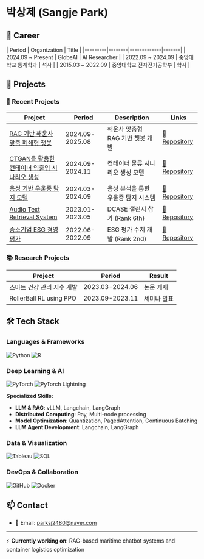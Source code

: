 # 박상제 (Sangje Park)

## 💼 Career
| Period | Organization | Title |
|---------|--------|-------------|-------|
| 2024.09 ~ Present | GlobeAI | AI Researcher |
| 2022.09 ~ 2024.09 | 중앙대학교 통계학과 | 석사 |
| 2015.03 ~ 2022.09 | 중앙대학교 전자전기공학부 | 학사 |

## 🚀 Projects

### 🔗 Recent Projects
| Project | Period | Description | Links |
|---------|--------|-------------|-------|
| [RAG 기반 해운사 맞춤 폐쇄형 챗봇](#) | 2024.09-2025.08 | 해운사 맞춤형 RAG 기반 챗봇 개발 | [🔗 Repository](#) |
| [CTGAN을 활용한 컨테이너 입출입 시나리오 생성](#) | 2024.09-2024.11 | 컨테이너 물류 시나리오 생성 모델 | [🔗 Repository](#) |
| [음성 기반 우울증 탐지 모델](#) | 2024.03-2024.09 | 음성 분석을 통한 우울증 탐지 시스템 | [🔗 Repository](#) |
| [Audio Text Retrieval System](#) | 2023.01-2023.05 | DCASE 챌린지 참가 (Rank 6th) | [🔗 Repository](#) |
| [중소기업 ESG 경영 평가](#) | 2022.06-2022.09 | ESG 평가 수치 개발 (Rank 2nd) | [🔗 Repository](#) |

### 📚 Research Projects
| Project | Period | Result |
|---------|--------|--------|
| 스마트 건강 관리 지수 개발 | 2023.03-2024.06 | 논문 게재 |
| RollerBall RL using PPO | 2023.09-2023.11 | 세미나 발표 |

## 🛠 Tech Stack

### Languages & Frameworks
![Python](https://img.shields.io/badge/Python-3776AB?style=for-the-badge&logo=python&logoColor=white)
![R](https://img.shields.io/badge/R-276DC3?style=for-the-badge&logo=r&logoColor=white)

### Deep Learning & AI
![PyTorch](https://img.shields.io/badge/PyTorch-EE4C2C?style=for-the-badge&logo=pytorch&logoColor=white)
![PyTorch Lightning](https://img.shields.io/badge/PyTorch_Lightning-792EE5?style=for-the-badge&logo=pytorch-lightning&logoColor=white)

**Specialized Skills:**
- **LLM & RAG**: vLLM, Langchain, LangGraph
- **Distributed Computing**: Ray, Multi-node processing
- **Model Optimization**: Quantization, PagedAttention, Continuous Batching
- **LLM Agent Development**: Langchain, LangGraph

### Data & Visualization
![Tableau](https://img.shields.io/badge/Tableau-E97627?style=for-the-badge&logo=tableau&logoColor=white)
![SQL](https://img.shields.io/badge/SQL-4479A1?style=for-the-badge&logo=mysql&logoColor=white)

### DevOps & Collaboration
![GitHub](https://img.shields.io/badge/GitHub-181717?style=for-the-badge&logo=github&logoColor=white)
![Docker](https://img.shields.io/badge/Docker-2496ED?style=for-the-badge&logo=docker&logoColor=white)

## 📫 Contact
- 📧 Email: parksj2480@naver.com

---
⚡ **Currently working on**: RAG-based maritime chatbot systems and container logistics optimization
